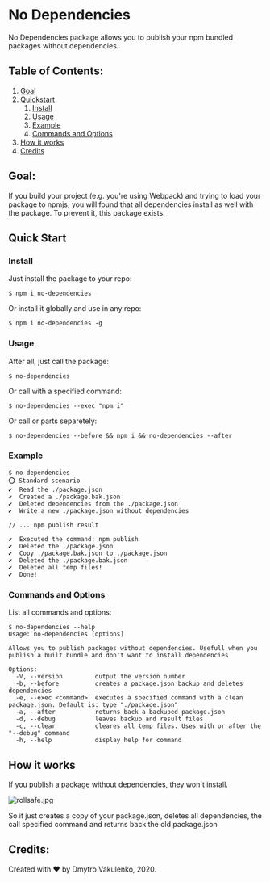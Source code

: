 # No Dependencies

No Dependencies package allows you to publish your npm bundled packages without dependencies.

## Table of Contents:

1.  [Goal](#goal)
2.  [Quickstart](#quickstart)
    1. [Install](#install)
    2. [Usage](#usage)
    3. [Example](#example)
    4. [Commands and Options](#commands-and-options)
4.  [How it works](#how-it-works)
5.  [Credits](#credits)

## Goal:

If you build your project (e.g. you're using Webpack) and trying to load your package to npmjs, you will found that all dependencies install as well with the package. To prevent it, this package exists.

## Quick Start

### Install

Just install the package to your repo:

```shell script
$ npm i no-dependencies
```

Or install it globally and use in any repo:

```shell script
$ npm i no-dependencies -g
```

### Usage

After all, just call the package:

```shell script
$ no-dependencies
```

Or call with a specified command:

```shell script
$ no-dependencies --exec "npm i"
```

Or call or parts separetely:

```shell script
$ no-dependencies --before && npm i && no-dependencies --after
```

### Example

```shell script
$ no-dependencies
⭕ Standard scenario
✔️  Read the ./package.json
✔️  Created a ./package.bak.json
✔️  Deleted dependencies from the ./package.json
✔️  Write a new ./package.json without dependencies

// ... npm publish result

✔️  Executed the command: npm publish
✔️  Deleted the ./package.json
✔️  Copy ./package.bak.json to ./package.json
✔️  Deleted the ./package.bak.json
✔️  Deleted all temp files!
✔️  Done!
```

### Commands and Options

List all commands and options:

```shell script
$ no-dependencies --help
Usage: no-dependencies [options]

Allows you to publish packages without dependencies. Usefull when you publish a built bundle and don't want to install dependencies

Options:
  -V, --version         output the version number
  -b, --before          creates a package.json backup and deletes dependencies
  -e, --exec <command>  executes a specified command with a clean package.json. Default is: type "./package.json"
  -a, --after           returns back a backuped package.json
  -d, --debug           leaves backup and result files
  -c, --clear           cleares all temp files. Uses with or after the "--debug" command
  -h, --help            display help for command
```

## How it works

If you publish a package without dependencies, they won't install.

![rollsafe.jpg](https://i.kym-cdn.com/entries/icons/facebook/000/022/138/highresrollsafe.jpg)

So it just creates a copy of your package.json, deletes all dependencies, the call specified command and returns back the old package.json 

## Credits:
Created with ❤ by Dmytro Vakulenko, 2020.
